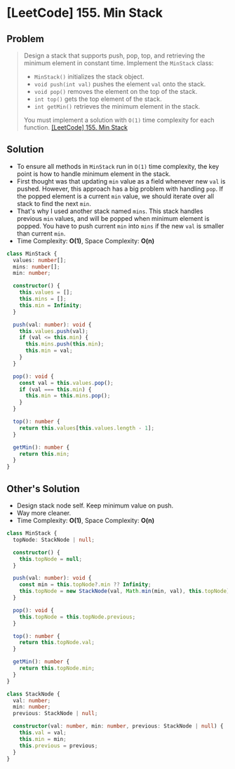 # [LeetCode] 155. Min Stack

## Problem

> Design a stack that supports push, pop, top, and retrieving the minimum element in constant time.
> Implement the `MinStack` class:
>
> - `MinStack()` initializes the stack object.
> - `void push(int val)` pushes the element `val` onto the stack.
> - `void pop()` removes the element on the top of the stack.
> - `int top()` gets the top element of the stack.
> - `int getMin()` retrieves the minimum element in the stack.
>
> You must implement a solution with `O(1)` time complexity for each function.
> [[LeetCode] 155. Min Stack](https://leetcode.com/problems/min-stack/description/?envType=study-plan&id=data-structure-ii)

## Solution

- To ensure all methods in `MinStack` run in `O(1)` time complexity, the key point is how to handle minimum element in the stack.
- First thought was that updating `min` value as a field whenever new `val` is pushed. However, this approach has a big problem with handling `pop`. If the popped element is a current `min` value, we should iterate over all stack to find the next `min`.
- That's why I used another stack named `mins`. This stack handles previous `min` values, and will be popped when minimum element is popped. You have to push current `min` into `mins` if the new `val` is smaller than current `min`.
- Time Complexity: **O(1)**, Space Complexity: **O(n)**

```typescript
class MinStack {
  values: number[];
  mins: number[];
  min: number;

  constructor() {
    this.values = [];
    this.mins = [];
    this.min = Infinity;
  }

  push(val: number): void {
    this.values.push(val);
    if (val <= this.min) {
      this.mins.push(this.min);
      this.min = val;
    }
  }

  pop(): void {
    const val = this.values.pop();
    if (val === this.min) {
      this.min = this.mins.pop();
    }
  }

  top(): number {
    return this.values[this.values.length - 1];
  }

  getMin(): number {
    return this.min;
  }
}
```

## Other's Solution

- Design stack node self. Keep minimum value on push.
- Way more cleaner.
- Time Complexity: **O(1)**, Space Complexity: **O(n)**

```typescript
class MinStack {
  topNode: StackNode | null;

  constructor() {
    this.topNode = null;
  }

  push(val: number): void {
    const min = this.topNode?.min ?? Infinity;
    this.topNode = new StackNode(val, Math.min(min, val), this.topNode);
  }

  pop(): void {
    this.topNode = this.topNode.previous;
  }

  top(): number {
    return this.topNode.val;
  }

  getMin(): number {
    return this.topNode.min;
  }
}

class StackNode {
  val: number;
  min: number;
  previous: StackNode | null;

  constructor(val: number, min: number, previous: StackNode | null) {
    this.val = val;
    this.min = min;
    this.previous = previous;
  }
}
```
